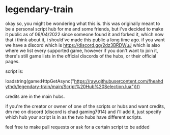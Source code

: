 # legendary-train
okay so, you might be wondering what this is. this was originally meant to be a personal script hub for me and some friends, but i've decided to make it public as of 06/04/2022 since someone found it and forked it, which now that i think about it, i should've made this public a long time ago. if you want we have a discord which is https://discord.gg/2dz3BRDWuJ which is also where we list every supported game, however if you don't want to join it, there's still game lists in the official discords of the hubs, or their official pages.

script is:

loadstring(game:HttpGetAsync("https://raw.githubusercontent.com/fheahdythdr/legendary-train/main/Script%20Hub%20Selection.lua"))()

credits are in the main hubs.

if you're the creator or owner of one of the scripts or hubs and want credits, dm me on discord (discord is chad gaming7914) and i'll add it, just specify which hub your script is in as the two hubs have different scripts.

feel free to make pull requests or ask for a certain script to be added
